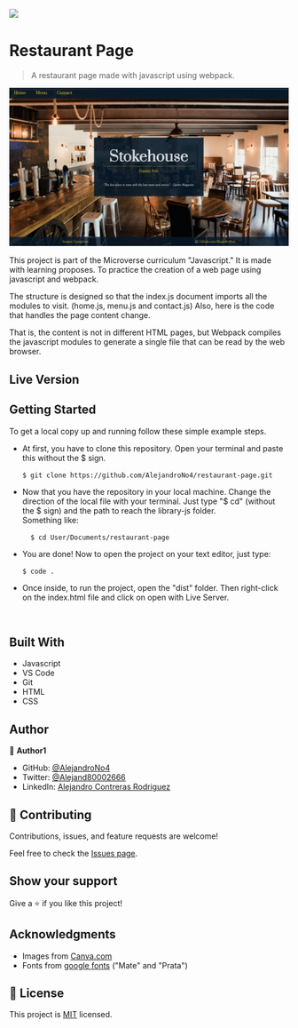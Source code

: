 ![](https://img.shields.io/badge/Microverse-blueviolet)

# Restaurant Page

> A restaurant page made with javascript using webpack.

<p align="center">
  <img src="app_screenshot.png" width="800">
</p>

This project is part of the Microverse curriculum "Javascript." It is made with learning proposes. To practice the creation of a web page using javascript and webpack.


The structure is designed so that the index.js document imports all the modules to visit. (home.js, menu.js
and contact.js) Also, here is the code that handles the page content change.


That is, the content is not in different HTML pages, but Webpack compiles the javascript modules to generate a single file that can be read by the web browser.


## Live Version

## Getting Started

To get a local copy up and running follow these simple example steps.

- At first, you have to clone this repository. Open your terminal and paste this without the $ sign.

      $ git clone https://github.com/AlejandroNo4/restaurant-page.git

- Now that you have the repository in your local machine. Change the direction of the local file with your terminal. Just type "$ cd" (without the $ sign) and the path to reach the library-js folder.<br/>
  Something like:

        $ cd User/Documents/restaurant-page

- You are done! Now to open the project on your text editor, just type:

      $ code .

- Once inside, to run the project, open the "dist" folder. Then right-click on the index.html file and click on open with Live Server.

<br/>

## Built With

- Javascript
- VS Code
- Git
- HTML
- CSS

## Author

👤 **Author1**

- GitHub: [@AlejandroNo4](https://github.com/AlejandroNo4)
- Twitter: [@Alejand80002666](https://twitter.com/Alejand80002666)
- LinkedIn: [Alejandro Contreras Rodriguez](https://www.linkedin.com/in/alejandro-contreras-rodriguez-b524821b5)

## 🤝 Contributing

Contributions, issues, and feature requests are welcome!

Feel free to check the [Issues page](https://github.com/AlejandroNo4/restaurant-page/issues).

## Show your support

Give a ⭐️ if you like this project!

## Acknowledgments

- Images from [Canva.com](https://www.canva.com/)
- Fonts from [google fonts](https://fonts.google.com/) ("Mate" and "Prata")

## 📝 License

This project is [MIT](./MIT.md) licensed.
